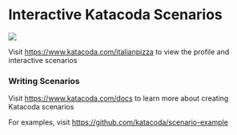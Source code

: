 # Interactive Katacoda Scenarios

[![](http://shields.katacoda.com/katacoda/italianpizza/count.svg)](https://www.katacoda.com/italianpizza "Get your profile on Katacoda.com")

Visit https://www.katacoda.com/italianpizza to view the profile and interactive scenarios

### Writing Scenarios
Visit https://www.katacoda.com/docs to learn more about creating Katacoda scenarios

For examples, visit https://github.com/katacoda/scenario-example
